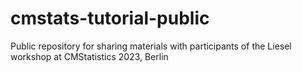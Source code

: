 # cmstats-tutorial-public
Public repository for sharing materials with participants of the Liesel workshop at CMStatistics 2023, Berlin
